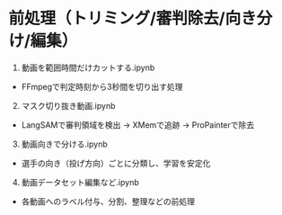 # 前処理（トリミング/審判除去/向き分け/編集）

1. 動画を範囲時間だけカットする.ipynb
  - FFmpegで判定時刻から3秒間を切り出す処理
2. マスク切り抜き動画.ipynb
  - LangSAMで審判領域を検出 → XMemで追跡 → ProPainterで除去
3. 動画向きで分ける.ipynb
  - 選手の向き（投げ方向）ごとに分類し、学習を安定化
4. 動画データセット編集など.ipynb
  - 各動画へのラベル付与、分割、整理などの前処理
